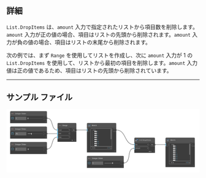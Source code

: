 ## 詳細
`List.DropItems` は、`amount` 入力で指定されたリストから項目数を削除します。`amount` 入力が正の値の場合、項目はリストの先頭から削除されます。`amount` 入力が負の値の場合、項目はリストの末尾から削除されます。

次の例では、まず `Range` を使用してリストを作成し、次に `amount` 入力が 1 の `List.DropItems` を使用して、リストから最初の項目を削除します。`amount` 入力値は正の値であるため、項目はリストの先頭から削除されています。
___
## サンプル ファイル

![List.DropItems](./DSCore.List.DropItems_img.jpg)
